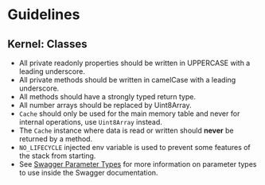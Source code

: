 # Guidelines

Kernel: Classes
---------------
- All private readonly properties should be written in UPPERCASE with a leading underscore.
- All private methods should be written in camelCase with a leading underscore.
- All methods should have a strongly typed return type.
- All number arrays should be replaced by Uint8Array.
- `Cache` should only be used for the main memory table and never
  for internal operations, use `Uint8Array` instead.
- The `Cache` instance where data is read or written should **never**
  be returned by a method.
- `NO_LIFECYCLE` injected env variable is used to prevent some features of the stack from starting.
- See [Swagger Parameter Types](https://swagger.io/docs/specification/describing-parameters/) for more information on parameter types to use inside the Swagger documentation.